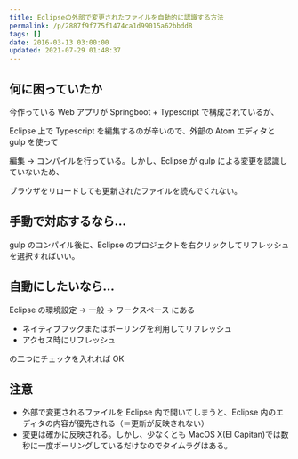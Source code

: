```yaml
---
title: Eclipseの外部で変更されたファイルを自動的に認識する方法
permalink: /p/2887f9f775f1474ca1d99015a62bbdd8
tags: []
date: 2016-03-13 03:00:00
updated: 2021-07-29 01:48:37
---
```


## 何に困っていたか

今作っている Web アプリが Springboot + Typescript で構成されているが、

Eclipse 上で Typescript を編集するのが辛いので、外部の Atom エディタと gulp を使って

編集 → コンパイルを行っている。しかし、Eclipse が gulp による変更を認識していないため、

ブラウザをリロードしても更新されたファイルを読んでくれない。

## 手動で対応するなら…

gulp のコンパイル後に、Eclipse のプロジェクトを右クリックしてリフレッシュを選択すればいい。

## 自動にしたいなら...

Eclipse の環境設定 -> 一般 -> ワークスペース にある

- ネイティブフックまたはポーリングを利用してリフレッシュ
- アクセス時にリフレッシュ

の二つにチェックを入れれば OK

## 注意

- 外部で変更されるファイルを Eclipse 内で開いてしまうと、Eclipse 内のエディタの内容が優先される（＝更新が反映されない）
- 変更は確かに反映される。しかし、少なくとも MacOS X(El Capitan)では数秒に一度ポーリングしているだけなのでタイムラグはある。
